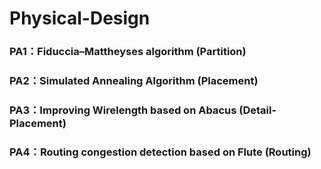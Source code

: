 # Physical-Design
### PA1：Fiduccia–Mattheyses algorithm (Partition)
### PA2：Simulated Annealing Algorithm (Placement)
### PA3：Improving Wirelength based on Abacus (Detail-Placement)
### PA4：Routing congestion detection based on Flute (Routing)
